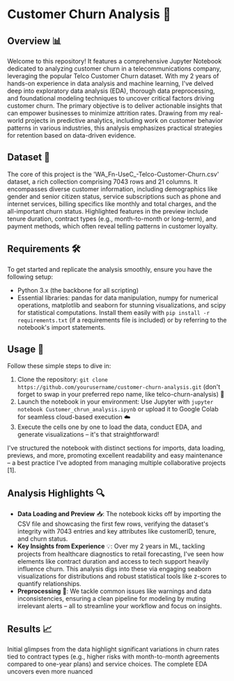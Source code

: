 # Customer Churn Analysis 🚀

## Overview 📊
Welcome to this repository! It features a comprehensive Jupyter Notebook dedicated to analyzing customer churn in a telecommunications company, leveraging the popular Telco Customer Churn dataset. With my 2 years of hands-on experience in data analysis and machine learning, I've delved deep into exploratory data analysis (EDA), thorough data preprocessing, and foundational modeling techniques to uncover critical factors driving customer churn. The primary objective is to deliver actionable insights that can empower businesses to minimize attrition rates. Drawing from my real-world projects in predictive analytics, including work on customer behavior patterns in various industries, this analysis emphasizes practical strategies for retention based on data-driven evidence.

## Dataset 📂
The core of this project is the 'WA_Fn-UseC_-Telco-Customer-Churn.csv' dataset, a rich collection comprising 7043 rows and 21 columns. It encompasses diverse customer information, including demographics like gender and senior citizen status, service subscriptions such as phone and internet services, billing specifics like monthly and total charges, and the all-important churn status. Highlighted features in the preview include tenure duration, contract types (e.g., month-to-month or long-term), and payment methods, which often reveal telling patterns in customer loyalty.

## Requirements 🛠️
To get started and replicate the analysis smoothly, ensure you have the following setup:
- Python 3.x (the backbone for all scripting)
- Essential libraries: pandas for data manipulation, numpy for numerical operations, matplotlib and seaborn for stunning visualizations, and scipy for statistical computations. Install them easily with `pip install -r requirements.txt` (if a requirements file is included) or by referring to the notebook's import statements.

## Usage 📝
Follow these simple steps to dive in:
1. Clone the repository: `git clone https://github.com/yourusername/customer-churn-analysis.git` (don't forget to swap in your preferred repo name, like telco-churn-analysis) 🔗
2. Launch the notebook in your environment: Use Jupyter with `jupyter notebook Customer_chrun_analysis.ipynb` or upload it to Google Colab for seamless cloud-based execution ☁️
3. Execute the cells one by one to load the data, conduct EDA, and generate visualizations – it's that straightforward!

I've structured the notebook with distinct sections for imports, data loading, previews, and more, promoting excellent readability and easy maintenance – a best practice I've adopted from managing multiple collaborative projects [1].

## Analysis Highlights 🔍
- **Data Loading and Preview** 📥: The notebook kicks off by importing the CSV file and showcasing the first few rows, verifying the dataset's integrity with 7043 entries and key attributes like customerID, tenure, and churn status.
- **Key Insights from Experience** 💡: Over my 2 years in ML, tackling projects from healthcare diagnostics to retail forecasting, I've seen how elements like contract duration and access to tech support heavily influence churn. This analysis digs into these via engaging seaborn visualizations for distributions and robust statistical tools like z-scores to quantify relationships.
- **Preprocessing** 🧹: We tackle common issues like warnings and data inconsistencies, ensuring a clean pipeline for modeling by muting irrelevant alerts – all to streamline your workflow and focus on insights.

## Results 📈
Initial glimpses from the data highlight significant variations in churn rates tied to contract types (e.g., higher risks with month-to-month agreements compared to one-year plans) and service choices. The complete EDA uncovers even more nuanced

